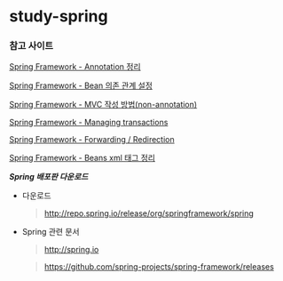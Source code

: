 # study-spring

### 참고 사이트

[Spring Framework - Annotation 정리](http://noritersand.tistory.com/156)

[Spring Framework - Bean 의존 관계 설정](http://noritersand.tistory.com/153)

[Spring Framework - MVC 작성 방법(non-annotation)](http://noritersand.tistory.com/138)

[Spring Framework - Managing transactions](http://noritersand.tistory.com/198)

[Spring Framework - Forwarding / Redirection](http://noritersand.tistory.com/154)

[Spring Framework - Beans xml 태그 정리](http://noritersand.tistory.com/152)

***Spring 배포판 다운로드***

- 다운로드

  > http://repo.spring.io/release/org/springframework/spring

- Spring 관련 문서

  > http://spring.io

  > https://github.com/spring-projects/spring-framework/releases
